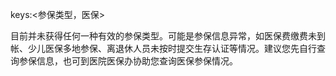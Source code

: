 keys:<参保类型，医保>

目前并未获得任何一种有效的参保类型。可能是参保信息异常，如医保费缴费未到帐、少儿医保多地参保、离退休人员未按时提交生存认证等情况。建议您先自行查询参保信息，也可到医院医保办协助您查询医保参保情况。
